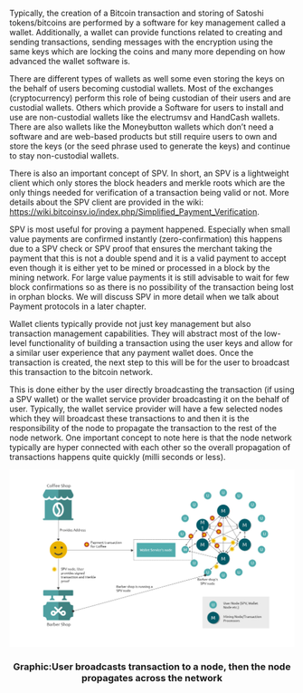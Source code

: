 Typically, the creation of a Bitcoin transaction and storing of Satoshi tokens/bitcoins are performed by a software for key management called a wallet. Additionally, a wallet can provide functions related to creating and sending transactions, sending messages with the encryption using the same keys which are locking the coins and many more depending on how advanced the wallet software is.

There are different types of wallets as well some even storing the keys on the behalf of users becoming custodial wallets. Most of the exchanges (cryptocurrency) perform this role of being custodian of their users and are custodial wallets. Others which provide a Software for users to install and use are non-custodial wallets like the electrumsv and HandCash wallets. There are also wallets like the Moneybutton wallets which don’t need a software and are web-based products but still require users to own and store the keys (or the seed phrase used to generate the keys) and continue to stay non-custodial wallets.

There is also an important concept of SPV. In short, an SPV is a lightweight client which only stores the block headers and merkle roots which are the only things needed for verification of a transaction being valid or not. More details about the SPV client are provided in the wiki: https://wiki.bitcoinsv.io/index.php/Simplified_Payment_Verification.

SPV is most useful for proving a payment happened. Especially when small value payments are confirmed instantly (zero-confirmation) this happens due to a SPV check or SPV proof that ensures the merchant taking the payment that this is not a double spend and it is a valid payment to accept even though it is either yet to be mined or processed in a block by the mining network. For large value payments it is still advisable to wait for few block confirmations so as there is no possibility of the transaction being lost in orphan blocks. We will discuss SPV in more detail when we talk about Payment protocols in a later chapter.

Wallet clients typically provide not just key management but also transaction management capabilities. They will abstract most of the low-level functionality of building a transaction using the user keys and allow for a similar user experience that any payment wallet does. Once the transaction is created, the next step to this will be for the user to broadcast this transaction to the bitcoin network.

This is done either by the user directly broadcasting the transaction (if using a SPV wallet) or the wallet service provider broadcasting it on the behalf of user. Typically, the wallet service provider will have a few selected nodes which they will broadcast these transactions to and then it is the responsibility of the node to propagate the transaction to the rest of the node network. One important concept to note here is that the node network typically are hyper connected with each other so the overall propagation of transactions happens quite quickly (milli seconds or less).

<img src="./assets/BSVAcad-Dev_Chapter1-Image12.jpg"/>
<h3 align="center">Graphic:User broadcasts transaction to a node, then the node propagates across the network</h3>
